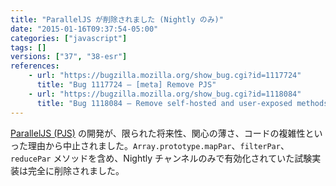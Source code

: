 ```yaml
---
title: "ParallelJS が削除されました (Nightly のみ)"
date: "2015-01-16T09:37:54-05:00"
categories: ["javascript"]
tags: []
versions: ["37", "38-esr"]
references:
    - url: "https://bugzilla.mozilla.org/show_bug.cgi?id=1117724"
      title: "Bug 1117724 – [meta] Remove PJS"
    - url: "https://bugzilla.mozilla.org/show_bug.cgi?id=1118084"
      title: "Bug 1118084 – Remove self-hosted and user-exposed methods from PJS"
---
```

[ParallelJS (PJS)](http://wiki.ecmascript.org/doku.php?id=strawman:data_parallelism) の開発が、限られた将来性、関心の薄さ、コードの複雑性といった理由から中止されました。`Array.prototype.mapPar`、`filterPar`、`reducePar` メソッドを含め、Nightly チャンネルのみで有効化されていた試験実装は完全に削除されました。

